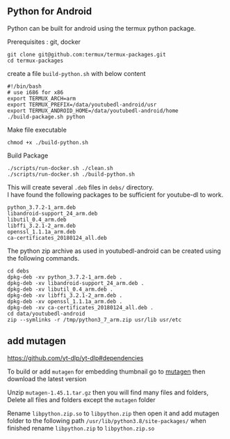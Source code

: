 
## Python for Android

Python can be built for android using the termux python package.

Prerequisites : git, docker

    git clone git@github.com:termux/termux-packages.git
    cd termux-packages

create a file `build-python.sh` with below content

    #!/bin/bash
    # use i686 for x86
    export TERMUX_ARCH=arm
    export TERMUX_PREFIX=/data/youtubedl-android/usr
    export TERMUX_ANDROID_HOME=/data/youtubedl-android/home
    ./build-package.sh python

Make file executable

    chmod +x ./build-python.sh

Build Package

    ./scripts/run-docker.sh ./clean.sh
    ./scripts/run-docker.sh ./build-python.sh

This will create several `.deb` files in `debs/` directory.  
I have found the following packages to be sufficient for youtube-dl to work.

    python_3.7.2-1_arm.deb
    libandroid-support_24_arm.deb
    libutil_0.4_arm.deb
    libffi_3.2.1-2_arm.deb
    openssl_1.1.1a_arm.deb
    ca-certificates_20180124_all.deb

The python zip archive as used in youtubedl-android can be created using the following commands.

    cd debs
    dpkg-deb -xv python_3.7.2-1_arm.deb .
    dpkg-deb -xv libandroid-support_24_arm.deb .
    dpkg-deb -xv libutil_0.4_arm.deb .
    dpkg-deb -xv libffi_3.2.1-2_arm.deb .
    dpkg-deb -xv openssl_1.1.1a_arm.deb .
    dpkg-deb -xv ca-certificates_20180124_all.deb .
    cd data/youtubedl-android
    zip --symlinks -r /tmp/python3_7_arm.zip usr/lib usr/etc


## add mutagen

https://github.com/yt-dlp/yt-dlp#dependencies

To build or add `mutagen` for embedding thumbnail go to [mutagen](https://github.com/quodlibet/mutagen) then download the latest version

Unzip `mutagen-1.45.1.tar.gz` then you will find many files and folders, Delete all files and folders except the `mutagen` folder

Rename `libpython.zip.so` to `libpython.zip` then open it and add mutagen folder to the following path `/usr/lib/python3.8/site-packages/` when finished rename `libpython.zip` to `libpython.zip.so`